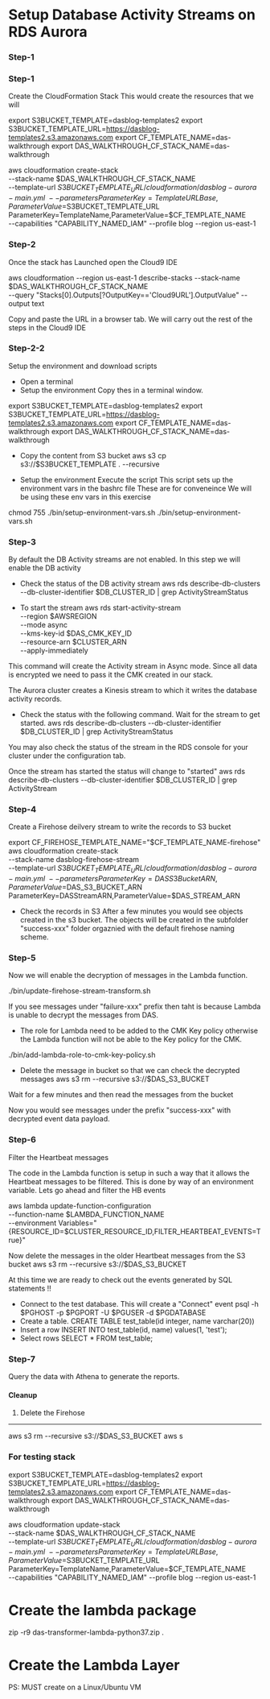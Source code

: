 # Setup Database Activity Streams on RDS Aurora

### Step-1



### Step-1
Create the CloudFormation Stack 
This would create the resources that we will

export S3BUCKET_TEMPLATE=dasblog-templates2
export S3BUCKET_TEMPLATE_URL=https://dasblog-templates2.s3.amazonaws.com
export CF_TEMPLATE_NAME=das-walkthrough
export DAS_WALKTHROUGH_CF_STACK_NAME=das-walkthrough


aws cloudformation create-stack \
    --stack-name $DAS_WALKTHROUGH_CF_STACK_NAME \
    --template-url $S3BUCKET_TEMPLATE_URL/cloudformation/dasblog-aurora-main.yml \
    --parameters ParameterKey=TemplateURLBase,ParameterValue=$S3BUCKET_TEMPLATE_URL \
                 ParameterKey=TemplateName,ParameterValue=$CF_TEMPLATE_NAME  \
    --capabilities "CAPABILITY_NAMED_IAM"  --profile blog --region us-east-1



### Step-2
Once the stack has Launched open the Cloud9 IDE

aws cloudformation --region us-east-1 describe-stacks --stack-name $DAS_WALKTHROUGH_CF_STACK_NAME\
                    --query "Stacks[0].Outputs[?OutputKey=='Cloud9URL'].OutputValue" --output text

Copy and paste the URL in a browser tab. We will carry out the rest of the steps in the Cloud9 IDE

### Step-2-2
Setup the environment and download scripts
- Open a terminal
- Setup the environment
Copy thes in a terminal window.

export S3BUCKET_TEMPLATE=dasblog-templates2
export S3BUCKET_TEMPLATE_URL=https://dasblog-templates2.s3.amazonaws.com
export  CF_TEMPLATE_NAME=das-walkthrough
export  DAS_WALKTHROUGH_CF_STACK_NAME=das-walkthrough

- Copy the content from S3 bucket
aws s3 cp s3://$S3BUCKET_TEMPLATE . --recursive

- Setup the environment
Execute the script 
This script sets up the environment vars in the bashrc file
These are for conveneince
We will be using these env vars in this exercise

chmod 755 ./bin/setup-environment-vars.sh
./bin/setup-environment-vars.sh

### Step-3
By default the DB Activity streams are not enabled. In this step we will enable the DB activity

- Check the status of the DB activity stream
aws rds describe-db-clusters --db-cluster-identifier $DB_CLUSTER_ID   | grep ActivityStreamStatus

- To start the stream
aws rds start-activity-stream \
  --region $AWSREGION \
  --mode async \
  --kms-key-id $DAS_CMK_KEY_ID    \
  --resource-arn  $CLUSTER_ARN \
  --apply-immediately

This command will create the Activity stream in Async mode. Since all data is encrypted we need to pass it the CMK created in our stack. 

The Aurora cluster creates a Kinesis stream to which it writes the database activity records.

- Check the status with the following command. Wait for the stream to get started.
aws rds describe-db-clusters --db-cluster-identifier $DB_CLUSTER_ID   | grep ActivityStreamStatus

You may also check the status of the stream in the RDS console for your cluster under the configuration tab.

Once the stream has started the status will change to "started"
aws rds describe-db-clusters --db-cluster-identifier $DB_CLUSTER_ID   | grep ActivityStream

### Step-4
Create a Firehose deilvery stream to write the records to S3 bucket

export  CF_FIREHOSE_TEMPLATE_NAME="$CF_TEMPLATE_NAME-firehose"
aws cloudformation create-stack \
    --stack-name dasblog-firehose-stream \
    --template-url $S3BUCKET_TEMPLATE_URL/cloudformation/dasblog-aurora-main.yml \
    --parameters ParameterKey=DASS3BucketARN,ParameterValue=$DAS_S3_BUCKET_ARN \
                 ParameterKey=DASStreamARN,ParameterValue=$DAS_STREAM_ARN

- Check the records in S3
After a few minutes you would see objects created in the s3 bucket.
The objects will be created in the subfolder "success-xxx" folder orgaznied with the default firehose naming scheme.

### Step-5
Now we will enable the decryption of messages in the Lambda function.

./bin/update-firehose-stream-transform.sh 

If you see messages under "failure-xxx" prefix then taht is because Lambda is unable to decrypt the messages from DAS.

- The role for Lambda need to be added to the CMK Key policy otherwise the Lambda function will not be able to the Key policy for the CMK.

./bin/add-lambda-role-to-cmk-key-policy.sh


- Delete the message in bucket so that we can check the decrypted messages
aws s3 rm --recursive s3://$DAS_S3_BUCKET

Wait for a few minutes and then read the messages from the bucket

Now you would see messages under the prefix "success-xxx" with decrypted event data payload.

### Step-6
Filter the Heartbeat messages

The code in the Lambda function is setup in such a way that it allows the Heartbeat messages to be filtered. This is done by way of an environment variable. Lets go ahead and filter the HB events

aws lambda update-function-configuration   \
       --function-name $LAMBDA_FUNCTION_NAME  \
       --environment Variables="{RESOURCE_ID=$CLUSTER_RESOURCE_ID,FILTER_HEARTBEAT_EVENTS=True}"

Now delete the messages in the older Heartbeat messages from the S3 bucket
aws s3 rm --recursive s3://$DAS_S3_BUCKET

At this time we are ready to check out the events generated by SQL statements !!

- Connect to the test database. This will create a "Connect" event
psql -h $PGHOST -p $PGPORT -U $PGUSER -d $PGDATABASE
- Create a table.
CREATE TABLE test_table(id integer, name varchar(20))
- Insert a row
INSERT INTO test_table(id, name) values(1, 'test');
- Select rows
SELECT * FROM test_table;

### Step-7
Query the data with Athena to generate the reports.


#### Cleanup
1. Delete the Firehose



--------
aws s3 rm --recursive s3://$DAS_S3_BUCKET
aws s

### For testing stack
export S3BUCKET_TEMPLATE=dasblog-templates2
export S3BUCKET_TEMPLATE_URL=https://dasblog-templates2.s3.amazonaws.com
export CF_TEMPLATE_NAME=das-walkthrough
export DAS_WALKTHROUGH_CF_STACK_NAME=das-walkthrough


aws cloudformation update-stack \
    --stack-name $DAS_WALKTHROUGH_CF_STACK_NAME \
    --template-url $S3BUCKET_TEMPLATE_URL/cloudformation/dasblog-aurora-main.yml \
    --parameters ParameterKey=TemplateURLBase,ParameterValue=$S3BUCKET_TEMPLATE_URL \
                 ParameterKey=TemplateName,ParameterValue=$CF_TEMPLATE_NAME  \
    --capabilities "CAPABILITY_NAMED_IAM"  --profile blog --region us-east-1


# Create the lambda package
zip -r9 das-transformer-lambda-python37.zip .

# Create the Lambda Layer
PS: MUST create on a Linux/Ubuntu VM
